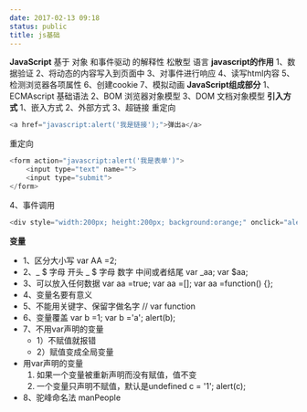 ```yaml
---
date: 2017-02-13 09:18
status: public
title: js基础
---
```


**JavaScript**
基于 对象 和事件驱动 的解释性 松散型 语言
**javascript的作用**
1、数据验证
2、将动态的内容写入到页面中
3、对事件进行响应
4、读写html内容
5、检测浏览器各项属性
6、创建cookie
7、模拟动画
**JavaScript组成部分**
1、ECMAscript  基础语法
2、BOM		 浏览器对象模型
3、DOM		 文档对象模型
**引入方式**
1、嵌入方式
2、外部方式
3、超链接 重定向
```javascript
<a href="javascript:alert('我是链接');">弹出a</a>
```
重定向
```javascript
<form action="javascript:alert('我是表单')">
	<input type="text" name="">
	<input type="submit">	
</form>
```
4、事件调用
```javascript
<div style="width:200px; height:200px; background:orange;" onclick="alert('i am')"></div>
```
**变量**
* 1、区分大小写
var AA =2;
* 2、_ $ 字母      开头
     _ $ 字母 数字 中间或者结尾
var _aa;
var $aa;
* 3、可以放入任何数据
var aa =true;
var aa =[];
var aa =function() {};
* 4、变量名要有意义
* 5、不能用关键字、保留字做名字
	// var function 
* 6、变量覆盖
var b =1;
var b ='a';
alert(b);
* 7、不用var声明的变量
	* 1）不赋值就报错
	* 2）赋值变成全局变量
* 用var声明的变量
	1) 如果一个变量被重新声明而没有赋值，值不变
	2) 一个变量只声明不赋值，默认是undefined
   c = '1';
   alert(c);
* 8、驼峰命名法
   manPeople